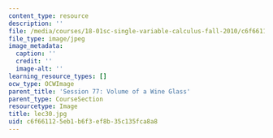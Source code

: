 ```yaml
---
content_type: resource
description: ''
file: /media/courses/18-01sc-single-variable-calculus-fall-2010/c6f661125eb1b6f3ef8b35c135fca8a8_lec30.jpg
file_type: image/jpeg
image_metadata:
  caption: ''
  credit: ''
  image-alt: ''
learning_resource_types: []
ocw_type: OCWImage
parent_title: 'Session 77: Volume of a Wine Glass'
parent_type: CourseSection
resourcetype: Image
title: lec30.jpg
uid: c6f66112-5eb1-b6f3-ef8b-35c135fca8a8
---
```

